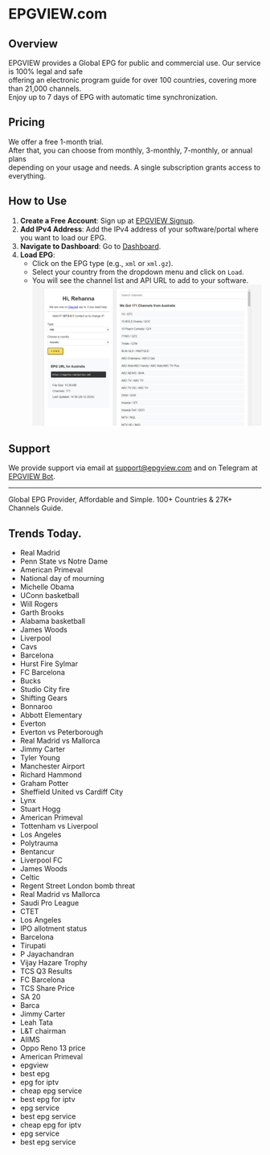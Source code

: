 # EPGVIEW.com



## Overview
EPGVIEW provides a Global EPG for public and commercial use. Our service is 100% legal and safe\
offering an electronic program guide for over 100 countries, covering more than 21,000 channels.\
Enjoy up to 7 days of EPG with automatic time synchronization.

## Pricing
We offer a free 1-month trial. \
After that, you can choose from monthly, 3-monthly, 7-monthly, or annual plans \
depending on your usage and needs. A single subscription grants access to everything.

## How to Use
1. **Create a Free Account**: Sign up at [EPGVIEW Signup](https://epgview.com/signup.php).
2. **Add IPv4 Address**: Add the IPv4 address of your software/portal where you want to load our EPG.
3. **Navigate to Dashboard**: Go to [Dashboard](https://epgview.com/dashboard.php).
4. **Load EPG**:
   - Click on the EPG type (e.g., `xml` or `xml.gz`).
   - Select your country from the dropdown menu and click on `Load`.
   - You will see the channel list and API URL to add to your software.
![EPGVIEW](img/dashboard.png)
## Support
We provide support via email at [support@epgview.com](mailto:support@epgview.com) and on Telegram at [EPGVIEW Bot](https://t.me/epgview_bot).

---

Global EPG Provider, Affordable and Simple. 100+ Countries & 27K+ Channels Guide.

## Trends Today.

- Real Madrid
- Penn State vs Notre Dame
- American Primeval
- National day of mourning
- Michelle Obama
- UConn basketball
- Will Rogers
- Garth Brooks
- Alabama basketball
- James Woods
- Liverpool
- Cavs
- Barcelona
- Hurst Fire Sylmar
- FC Barcelona
- Bucks
- Studio City fire
- Shifting Gears
- Bonnaroo
- Abbott Elementary
- Everton
- Everton vs Peterborough
- Real Madrid vs Mallorca
- Jimmy Carter
- Tyler Young
- Manchester Airport
- Richard Hammond
- Graham Potter
- Sheffield United vs Cardiff City
- Lynx
- Stuart Hogg
- American Primeval
- Tottenham vs Liverpool
- Los Angeles
- Polytrauma
- Bentancur
- Liverpool FC
- James Woods
- Celtic
- Regent Street London bomb threat
- Real Madrid vs Mallorca
- Saudi Pro League
- CTET
- Los Angeles
- IPO allotment status
- Barcelona
- Tirupati
- P Jayachandran
- Vijay Hazare Trophy
- TCS Q3 Results
- FC Barcelona
- TCS Share Price
- SA 20
- Barca
- Jimmy Carter
- Leah Tata
- L&T chairman
- AIIMS
- Oppo Reno 13 price
- American Primeval
- epgview
- best epg
- epg for iptv
- cheap epg service
- best epg for iptv
- epg service
- best epg service
- cheap epg for iptv
- epg service
- best epg service
